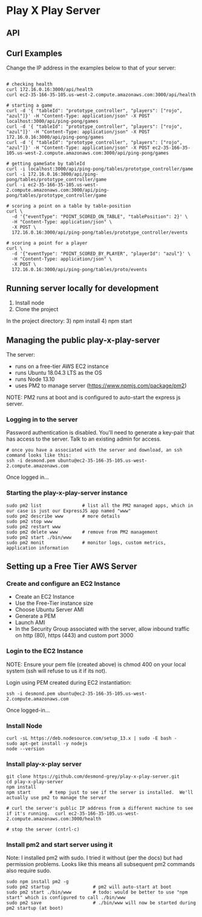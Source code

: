 # Play X Play Server

## API

## Curl Examples
Change the IP address in the examples below to that of your server:

```shell script

# checking health
curl 172.16.0.16:3000/api/health
curl ec2-35-166-35-105.us-west-2.compute.amazonaws.com:3000/api/health

# starting a game
curl -d '{ "tableId": "prototype_controller", "players": ["rojo", "azul"]}' -H "Content-Type: application/json" -X POST localhost:3000/api/ping-pong/games
curl -d '{ "tableId": "prototype_controller", "players": ["rojo", "azul"]}' -H "Content-Type: application/json" -X POST 172.16.0.16:3000/api/ping-pong/games
curl -d '{ "tableId": "prototype_controller", "players": ["rojo", "azul"]}' -H "Content-Type: application/json" -X POST ec2-35-166-35-105.us-west-2.compute.amazonaws.com:3000/api/ping-pong/games

# getting gameSate by tableId
curl -i localhost:3000/api/ping-pong/tables/prototype_controller/game
curl -i 172.16.0.16:3000/api/ping-pong/tables/prototype_controller/game
curl -i ec2-35-166-35-105.us-west-2.compute.amazonaws.com:3000/api/ping-pong/tables/prototype_controller/game

# scoring a point on a table by table-position
curl \
  -d '{"eventType": "POINT_SCORED_ON_TABLE", "tablePosition": 2}' \
  -H "Content-Type: application/json" \
  -X POST \
  172.16.0.16:3000/api/ping-pong/tables/prototype_controller/events

# scoring a point for a player
curl \
  -d '{"eventType": "POINT_SCORED_BY_PLAYER", "playerId": "azul"}' \
  -H "Content-Type: application/json" \
  -X POST \
  172.16.0.16:3000/api/ping-pong/tables/proto/events
```


## Running server locally for development
1) Install node
2) Clone the project

In the project directory: 
3) npm install
4) npm start


## Managing the public play-x-play-server
The server:
* runs on a free-tier AWS EC2 instance
* runs Ubuntu 18.04.3 LTS as the OS
* runs Node 13.10
* uses PM2 to manage server (https://www.npmjs.com/package/pm2)

NOTE: PM2 runs at boot and is configured to auto-start the express js server.


### Logging in to the server 
Password authentication is disabled.  You'll need to generate a key-pair that has access to the server.  Talk to an
existing admin for access.

```shell script
# once you have a associated with the server and download, an ssh command looks like this:
ssh -i desmond.pem ubuntu@ec2-35-166-35-105.us-west-2.compute.amazonaws.com
```

Once logged in...

### Starting the play-x-play-server instance
```shell script
sudo pm2 list               # list all the PM2 managed apps, which in our case is just our ExpressJS app named "www"
sudo pm2 describe www       # more details
sudo pm2 stop www
sudo pm2 restart www
sudo pm2 delete www         # remove from PM2 management
sudo pm2 start ./bin/www
sudo pm2 monit              # monitor logs, custom metrics, application information  
```


## Setting up a Free Tier AWS Server

### Create and configure an EC2 Instance

* Create an EC2 Instance
* Use the Free-Tier instance size
* Choose Ubuntu Server AMI
* Generate a PEM
* Launch AMI
* In the Security Group associated with the server, allow inbound traffic on http (80), https (443) and custom port 3000

### Login to the EC2 Instance
NOTE: Ensure your pem file (created above) is chmod 400 on your local system (ssh will refuse to us it if its not).

Login using PEM created during EC2 instantiation:
```shell script
ssh -i desmond.pem ubuntu@ec2-35-166-35-105.us-west-2.compute.amazonaws.com
```

Once logged-in...

### Install Node
```shell script
curl -sL https://deb.nodesource.com/setup_13.x | sudo -E bash -
sudo apt-get install -y nodejs
node --version
```

### Install play-x-play server
```shell script
git clone https://github.com/desmond-grey/play-x-play-server.git
cd play-x-play-server
npm install
npm start       # temp just to see if the server is installed.  We'll actually use pm2 to manage the server

# curl the server's public IP address from a different machine to see if it's running.  curl ec2-35-166-35-105.us-west-2.compute.amazonaws.com:3000/health

# stop the server (cntrl-c)
```

### Install pm2 and start server using it

Note: I installed pm2 with sudo.  I tried it without (per the docs) but had permission problems.  Looks like this means
all subsequent pm2 commands also require sudo.

```shell script
sudo npm install pm2 -g
sudo pm2 startup                # pm2 will auto-start at boot
sudo pm2 start ./bin/www        # todo: would be better to use "npm start" which is configured to call ./bin/www
sudo pm2 save                   # ./bin/www will now be started during pm2 startup (at boot)
```